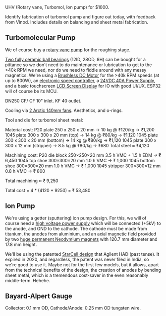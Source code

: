 UHV (Rotary vane, Turbomol, Ion pump) for $1000.

Identify fabrication of turbomol pump and figure out today, with feedback from Vinod. Includes details on balancing and sheet metal fabrication.

## Turbomolecular Pump

We of course buy a [rotary vane pump](https://www.amazon.in/HAVC-RX-1S-Single-Stage-Vacuum/dp/B079J3Y781) for the roughing stage.

[Two fully ceramic ball bearings](https://www.amazon.in/12x28x8mm-Precision-Equipment-Installation-Maintenance/dp/B0C1JSDWKB) (12ID, 28OD, 8H) can be bought for a pittance so we don't need to do maintenance or lubrication to get to the >40k RPM we need, nor do we need to fiddle around with any messy magnetics. We're using a [Brushless DC Motor](https://robu.in/product/t-motors-2207-v2-1750-kv-brushless-motor/) for the >40k RPM speeds (at up to 800W), an [electronic speed controller](https://robu.in/product/readytosky-80a-esc-2-6s-brushless-esc-speed-controller-for-rc-drone//), a [24VDC 40A Power Supply](https://www.amazon.in/Switching-Industrial-Transformer-Converter-Security/dp/B0BR87VXHJ), and a basic touchscreen [LCD Screen Display](https://www.amazon.in/Robocraze-Colour-Screen-320x480-Arduino/dp/B07922JJYM) for IO with good UI/UX. ESP32 will of course be its MCU.

DN250 CF/ CF 10" inlet. KF 40 outlet.

Cooling via [2 Arctic 140mm fans](https://www.amazon.in/ARCTIC-P14-Max-High-Performance-Controlled/dp/B09VH2HXM1?).
Aesthetics, and o-rings.

Tool and die for turbomol sheet metal:

Material cost:
P20 plate 250 x 250 x 20 mm  → 10 kg @ ₹120/kg  → ₹1,200
1045 plate 300 x 300 x 20 mm (top) → 14 kg @ ₹80/kg  → ₹1,120
1045 plate 300 x 300 x 20 mm (bottom) → 14 kg @ ₹80/kg  → ₹1,120
1045 plate 300 x 300 x 12 mm (stripper) → 8.5 kg @ ₹80/kg → ₹680
Total steel ≈ ₹4,120 

Machining cost:
P20 die block    250×250×20 mm  3.5 h VMC + 1.5 h EDM  → ₹ 6,450
1045 top shoe    300×300×20 mm  1.0 h VMC               → ₹ 1,000
1045 bottom shoe 300×300×20 mm  1.0 h VMC               → ₹ 1,000
1045 stripper    300×300×12 mm  0.8 h VMC               → ₹ 800

Total machining ≈ ₹ 9,250

Total cost = 4 * (4120 + 9250) = ₹ 53,480

## Ion Pump

We're using a getter (sputtering) ion pump design. For this, we will of course need a [high voltage power supply](https://ar.aliexpress.com/item/1005003518403820.html) which will be connected (+5kV) to the anode, and GND to the cathode. The cathode must be made from titanium, the anodes from aluminium, and an axial magnetic field provided by two [huge permanent Neodymium magnets](https://www.amazon.in/Neodymium-Diameter-Magnetics-Underwater-Retrieval/dp/B07Q6V25NL) with 120.7 mm diameter and 17.8 mm height.

We'll be using the patented [StarCell design](https://patents.google.com/patent/US6388385B1/en) that Agilent HAD (past tense). It expired in 2020, and regardless, the patent was never filed in India, so we're good to use it. Maybe not for the first few models, but it allows, apart from the technical benefits of the design, the creation of anodes by bending sheet metal, which is a tremendous cost-saver in the even reasonably middle-term. Hehehe.

## Bayard-Alpert Gauge

Collector: 0.1 mm OD, Cathode/Anode: 0.25 mm OD tungsten wire. 
